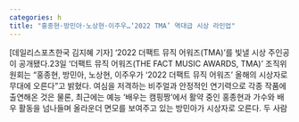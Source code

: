```yaml
---
categories: h
title: "홍종현·방민아·노상현·이주우…‘2022 TMA’ 역대급 시상 라인업"
---
```

[데일리스포츠한국 김지혜 기자] ‘2022 더팩트 뮤직 어워즈(TMA)’를 빛낼 시상 주인공이 공개됐다.23일 ‘더팩트 뮤직 어워즈(THE FACT MUSIC AWARDS, TMA)’ 조직위원회는 “홍종현, 방민아, 노상현, 이주우가 ‘2022 더팩트 뮤직 어워즈’ 올해의 시상자로 무대에 오른다”고 밝혔다. 여심을 저격하는 비주얼과 안정적인 연기력으로 각종 작품에 출연해온 것은 물론, 최근에는 예능 ‘배우는 캠핑짱’에서 활약 중인 홍종현과 가수와 배우 활동을 넘나들며 올라운더 면모를 보여주고 있는 방민아가 시상자로 오른다. 두 사람